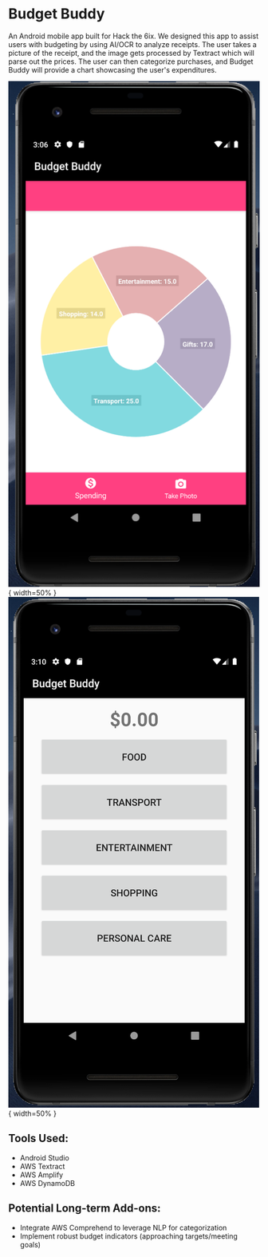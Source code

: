 # Budget Buddy
An Android mobile app built for Hack the 6ix. We designed this app to assist users with budgeting by using AI/OCR to analyze receipts. The user takes a picture of the receipt, and the image gets processed by Textract which will parse out the prices. The user can then categorize purchases, and Budget Buddy will provide a chart showcasing the user's expenditures.

![alt text](./screenshots/1.png "Visualization of Purchases"){ width=50% } ![alt text](./screenshots/2.png "Categorization"){ width=50% }

## Tools Used:
- Android Studio
- AWS Textract
- AWS Amplify
- AWS DynamoDB

## Potential Long-term Add-ons:
- Integrate AWS Comprehend to leverage NLP for categorization
- Implement robust budget indicators (approaching targets/meeting goals)
